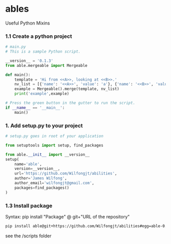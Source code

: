 # ables
Useful Python Mixins

### 1.1 Create a python project

```python
# main.py 
# This is a sample Python script.

__version__ = '0.1.3'
from able.mergeable import Mergeable

def main():
    template = 'Hi from <<A>>, looking at <<B>>.'
    nv_list = [{'name': '<<A>>', 'value': 'a'}, {'name': '<<B>>', 'value': 'b'}]
    example = Mergeable().merge(template, nv_list)
    print('example',example)

# Press the green button in the gutter to run the script.
if __name__ == '__main__':
    main()

```

### 1. Add setup.py to your project 
```python
# setup.py goes in root of your application

from setuptools import setup, find_packages

from able.__init__ import __version__
setup(
    name='able',
    version=__version__,
    url='https://github.com/Wilfongjt/abilities',
    author='James Wilfong',
    author_email='wilfongjt@gmail.com',
    packages=find_packages()
)

```

### 1.3 Install package
Syntax: pip install "Package" @ git+"URL of the repository"

```bash
pip install able@git+https://github.com/Wilfongjt/abilities#egg=able-0.1.0
```

see the /scripts folder